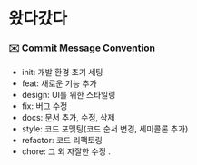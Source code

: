 # 왔다갔다
### ✉️ Commit Message Convention
- init: 개발 환경 초기 세팅
- feat: 새로운 기능 추가
- design: UI를 위한 스타일링 
- fix: 버그 수정
- docs: 문서 추가, 수정, 삭제
- style: 코드 포맷팅(코드 순서 변경, 세미콜론 추가)
- refactor: 코드 리팩토링
- chore: 그 외 자잘한 수정
.

